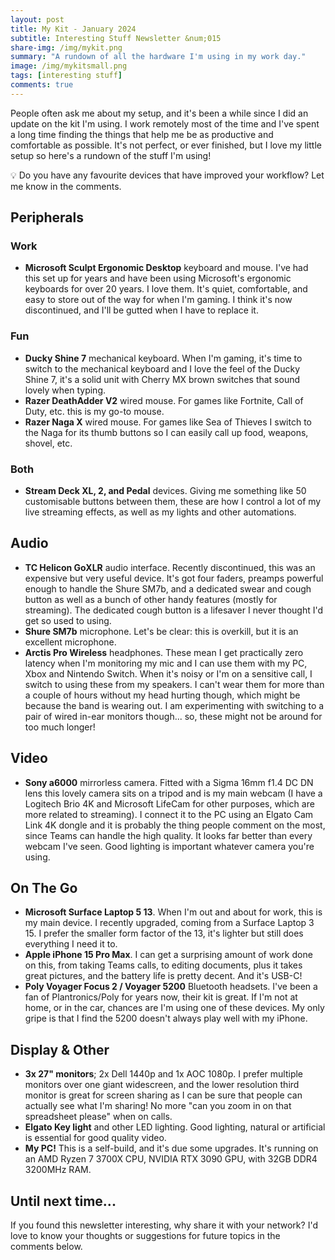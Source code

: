 ```yaml
---
layout: post
title: My Kit - January 2024
subtitle: Interesting Stuff Newsletter &num;015
share-img: /img/mykit.png
summary: "A rundown of all the hardware I'm using in my work day."
image: /img/mykitsmall.png
tags: [interesting stuff]
comments: true
---
```


People often ask me about my setup, and it's been a while since I did an update on the kit I'm using. I work remotely most of the time and I've spent a long time finding the things that help me be as productive and comfortable as possible. It's not perfect, or ever finished, but I love my little setup so here's a rundown of the stuff I'm using!

💡 Do you have any favourite devices that have improved your workflow? Let me know in the comments.

## Peripherals

### Work

- **Microsoft Sculpt Ergonomic Desktop** keyboard and mouse. I've had this set up for years and have been using Microsoft's ergonomic keyboards for over 20 years. I love them. It's quiet, comfortable, and easy to store out of the way for when I'm gaming. I think it's now discontinued, and I'll be gutted when I have to replace it.

### Fun

- **Ducky Shine 7** mechanical keyboard. When I'm gaming, it's time to switch to the mechanical keyboard and I love the feel of the Ducky Shine 7, it's a solid unit with Cherry MX brown switches that sound lovely when typing.
- **Razer DeathAdder V2** wired mouse. For games like Fortnite, Call of Duty, etc. this is my go-to mouse.
- **Razer Naga X** wired mouse. For games like Sea of Thieves I switch to the Naga for its thumb buttons so I can easily call up food, weapons, shovel, etc.

### Both

- **Stream Deck XL, 2, and Pedal** devices. Giving me something like 50 customisable buttons between them, these are how I control a lot of my live streaming effects, as well as my lights and other automations. 

## Audio 

- **TC Helicon GoXLR** audio interface. Recently discontinued, this was an expensive but very useful device. It's got four faders, preamps powerful enough to handle the Shure SM7b, and a dedicated swear and cough button as well as a bunch of other handy features (mostly for streaming). The dedicated cough button is a lifesaver I never thought I'd get so used to using.
- **Shure SM7b** microphone. Let's be clear: this is overkill, but it is an excellent microphone. 
- **Arctis Pro Wireless** headphones. These mean I get practically zero latency when I'm monitoring my mic and I can use them with my PC, Xbox and Nintendo Switch. When it's noisy or I'm on a sensitive call, I switch to using these from my speakers. I can't wear them for more than a couple of hours without my head hurting though, which might be because the band is wearing out. I am experimenting with switching to a pair of wired in-ear monitors though... so, these might not be around for too much longer!

## Video

- **Sony a6000** mirrorless camera. Fitted with a Sigma 16mm f1.4 DC DN lens this lovely camera sits on a tripod and is my main webcam (I have a Logitech Brio 4K and Microsoft LifeCam for other purposes, which are more related to streaming). I connect it to the PC using an Elgato Cam Link 4K dongle and it is probably the thing people comment on the most, since Teams can handle the high quality. It looks far better than every webcam I've seen. Good lighting is important whatever camera you're using.

## On The Go

- **Microsoft Surface Laptop 5 13**. When I'm out and about for work, this is my main device. I recently upgraded, coming from a Surface Laptop 3 15. I prefer the smaller form factor of the 13, it's lighter but still does everything I need it to.
- **Apple iPhone 15 Pro Max**. I can get a surprising amount of work done on this, from taking Teams calls, to editing documents, plus it takes great pictures, and the battery life is pretty decent. And it's USB-C!
- **Poly Voyager Focus 2 / Voyager 5200** Bluetooth headsets. I've been a fan of Plantronics/Poly for years now, their kit is great. If I'm not at home, or in the car, chances are I'm using one of these devices. My only gripe is that I find the 5200 doesn't always play well with my iPhone.

## Display & Other

- **3x 27" monitors**; 2x Dell 1440p and 1x AOC 1080p. I prefer multiple monitors over one giant widescreen, and the lower resolution third monitor is great for screen sharing as I can be sure that people can actually see what I'm sharing! No more "can you zoom in on that spreadsheet please" when on calls.
- **Elgato Key light** and other LED lighting. Good lighting, natural or artificial is essential for good quality video.
- **My PC!** This is a self-build, and it's due some upgrades. It's running on an AMD Ryzen 7 3700X CPU, NVIDIA RTX 3090 GPU, with 32GB DDR4 3200MHz RAM.

## Until next time...

If you found this newsletter interesting, why share it with your network? I'd love to know your thoughts or suggestions for future topics in the comments below.